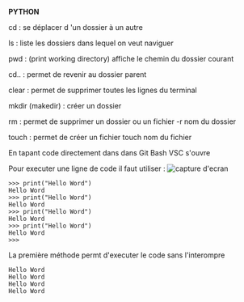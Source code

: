 **PYTHON**

cd : se déplacer d 'un dossier à un autre

ls : liste les dossiers dans lequel on veut naviguer

pwd : (print working directory) affiche le chemin du dossier courant

cd.. :  permet de revenir au dossier parent

clear : permet de supprimer toutes les lignes du terminal

mkdir (makedir) : créer un dossier

rm : permet de supprimer un dossier ou un fichier
-r nom du dossier

touch : permet de créer un fichier 
touch nom du fichier 

En tapant code directement dans dans Git Bash VSC s'ouvre


Pour executer une ligne de code il faut utiliser :
![capture d'ecran](/screen/execution_code%20.png) 

```
>>> print("Hello Word")
Hello Word
>>> print("Hello Word")
Hello Word
>>> print("Hello Word")
Hello Word
>>> print("Hello Word")
Hello Word
>>>
```
La première méthode permt d'executer le code sans l'interompre 
```
Hello Word
Hello Word
Hello Word
Hello Word
```
